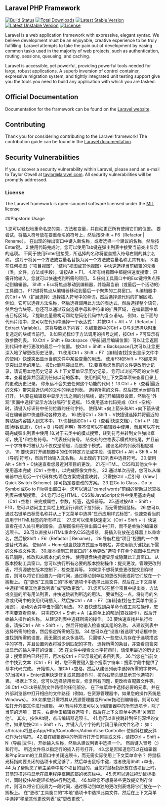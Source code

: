 ## Laravel PHP Framework

[![Build Status](https://travis-ci.org/laravel/framework.svg)](https://travis-ci.org/laravel/framework)
[![Total Downloads](https://poser.pugx.org/laravel/framework/d/total.svg)](https://packagist.org/packages/laravel/framework)
[![Latest Stable Version](https://poser.pugx.org/laravel/framework/v/stable.svg)](https://packagist.org/packages/laravel/framework)
[![Latest Unstable Version](https://poser.pugx.org/laravel/framework/v/unstable.svg)](https://packagist.org/packages/laravel/framework)
[![License](https://poser.pugx.org/laravel/framework/license.svg)](https://packagist.org/packages/laravel/framework)

Laravel is a web application framework with expressive, elegant syntax. We believe development must be an enjoyable, creative experience to be truly fulfilling. Laravel attempts to take the pain out of development by easing common tasks used in the majority of web projects, such as authentication, routing, sessions, queueing, and caching.

Laravel is accessible, yet powerful, providing powerful tools needed for large, robust applications. A superb inversion of control container, expressive migration system, and tightly integrated unit testing support give you the tools you need to build any application with which you are tasked.

## Official Documentation

Documentation for the framework can be found on the [Laravel website](http://laravel.com/docs).

## Contributing

Thank you for considering contributing to the Laravel framework! The contribution guide can be found in the [Laravel documentation](http://laravel.com/docs/contributions).

## Security Vulnerabilities

If you discover a security vulnerability within Laravel, please send an e-mail to Taylor Otwell at taylor@laravel.com. All security vulnerabilities will be promptly addressed.

### License

The Laravel framework is open-sourced software licensed under the [MIT license](http://opensource.org/licenses/MIT)

##Phpstorm Usage

1.您可以轻松地重命名您的类，方法和变量，并自动更正所有使用它们的位置。
要尝试，将插入符号放在要重命名的符号上，然后按Shift + F6（Refactor | Rename）。 在出现的弹出窗口中键入新名称，或者选择一个建议的名称，然后按Enter键。
2.使用代码完成时，您可以使用Tab键在弹出列表中接受当前突出显示的选项。
不同于使用Enter键接受，所选择的名称将覆盖插入符号右侧的其余名称。 这对于将另一个方法或变量名替换为另一个方法或变量名称尤其有用。
3.要在任何视图（“项目视图”，“结构”视图或其他视图）中快速选择当前编辑的元素（类，文件，方法或字段），请按Alt + F1。
4.所有树视图中都提供速度搜索：只需开始输入，您就可以快速找到所需的项目。
5.任何工具窗口中的Esc键将焦点移动到编辑器。
Shift + Esc将焦点移动到编辑器，并隐藏当前（或最后一个活动的）工具窗口。
F12键将焦点从编辑器移动到最后一个聚焦的工具窗口。
6.编辑器中的Ctrl + W（扩展选择）选择插入符号中的单词，然后选择源代码的扩展区域。 例如，它可以选择方法名称，然后选择调用此方法的表达式，然后选择整个语句，然后包含块等。您还可以通过双向选择字母和字符串的扩展区域， 在编辑器中单击目标区域。
7.提取变量重构可帮助您简化代码中的复杂语句。 例如，在下面的代码片段中，您可以在代码中选择一个表达式：
并按Ctrl + Alt + V（Refactor | Extract Variable）。 这将导致以下内容：
8.编辑器中的Ctrl + D与未选择块时重复选定的块或当前行。
9.如果光标位于方法调用的括号之间，按Ctrl + P可显示有效参数列表。
10.Ctrl + Shift + Backspace（导航|最后编辑位置）可以让您返回到代码中进行更改的最后一个位置。
按Ctrl + Shift + Backspace几次可以让您更深入地了解更改历史记录。
11.使用Ctrl + Shift + F7（编辑|查找|突出显示文件中的使用）快速突出显示当前文件中某些变量的用法。
使用F3和Shift + F3键来浏览突出显示的用法。
按Esc删除突出显示。
12.要查看您当前的文件更改历史记录，请调用本地历史记录 从上下文菜单显示历史记录。 您可以浏览不同的文件版本，查看差异并回滚到任何以前的版本。
使用相同的上下文菜单项来查看目录上的更改历史记录。 你永远不会失去任何这个功能的代码！
13.Ctrl + E（查看|最近的文件）带来最近访问的文件的弹出列表。 选择所需的文件，然后按Enter键将其打开。
14.要在编辑器中显示方法之间的分隔线，请打开编辑器设置，然后在“外观”页面中选择“显示方法分隔符”复选框。
15.使用基本代码完成（Ctrl +空格）时，请键入标识符中任何位置的任何字符。
使用Alt +向上箭头和Alt +向下箭头键可在编辑器中快速移动各种方法。
16.使用Ctrl + Shift + V快捷键选择并将最近的剪贴板内容插入到文本中。
17.快捷键如Ctrl + Q（查看|快速文档），Ctrl + P（视图|参数信息），Ctrl + B（导航|声明）等不仅可以在编辑器中使用，而且可以在代码完成弹出列表中使用
18.对于去类中的模式搜索，转到符号并转到文件弹出框架，使用*和空格符号。
*代表任何符号。
结束处的空格表示模式的结尾，并且前一个字符串将被认为不仅仅是前缀，而是整个模式。 建议名称的列表将相应减少。
19.要快速打开编辑器中的任何特定方法或字段，请按Ctrl + Alt + Shift + N（导航|符号），然后开始输入其名称。
从出现的下拉列表中选择符号。
20.使用Alt + Shift + C快速查看您最近对项目的更改。
21.在HTML，CSS和其他文件中使用基本完成（Ctrl +空格），以完成图像文件名。
22.通过单次击键，您可以从编辑器中应用另一个代码样式/着色方案或键盘映射。 只需按Ctrl +后引号（View | Quick Switch Scheme）即可指定要更改的方案。
23.在Go to Class，Go to Symbol或Go to File弹出窗口中，您可以通过“camel words”前缀的帮助过滤查找列表来缓解搜索。
24.您可以在HTML，CSS和JavaScript文件中使用基本完成（Ctrl +空格）来完成属性，参数，标签，选择器等。
25.通过按Alt + Shift + F10，您可以访问主工具栏上的运行/调试下拉列表，而无需使用鼠标。
26.您可以通过右键单击标签名称并从上下文菜单中选择“显示应用样式标签”，快速查看当前应用于HTML标签的所有样式：
27.您可以使用快速定义（Ctrl + Shift + I）快速查看在插入处引用的图像。 底层图像将在弹出窗口中打开，而不是单独的编辑器选项卡。
28.可以直接从HTML重命名CSS选择器。 将插入符放在选择器上以重命名，然后按Shift + F6（Refactor | Rename）。
29.导航栏是“项目”视图的一个快速替代方案。
使用Alt + Home键盘快捷方式显示导航栏，并使用箭头键找到所需的文件或文件夹。
30.版本控制工具窗口的“本地更改”选项卡在单个视图中显示所有已删除，修改和未版本化的文件。 使用键盘快捷键显示或隐藏此工具窗口。
从版本控制工具窗口，您可以执行所有必要的版本控制操作：提交更改，管理更改列表，将资源放在版本控制下，检查差异等。
如果您不想将某些更改提交到存储库，则可以将它们设置为一段时间，通过移动到单独的更改列表或将它们放在一个搁板上。 在“更改”工具窗口的“本地”选项卡中选择此类文件，然后在上下文菜单中选择“移至其他更改列表”或“更改更改”。
31.您可以在整个项目中提出类，方法或变量的所有用法列表，并快速跳转到所选的用法。 要做到这一点，将符号的名称或代码中的使用代码插入，然后按Ctrl + Alt + F7（编辑|查找|在主菜单中显示用途），滚动列表并单击所需的用法。
32.要快速找到菜单命令或工具栏操作，您不需要查看菜单。 只需按Ctrl + Shift + A（主菜单上的帮助|查找操作），然后开始输入操作的名称。 从建议列表中选择所需的操作。
33.要快速查找并执行检查，请按Ctrl + Alt + Shift + I，然后开始输入检查或其组的名称。 从建议列表中选择所需的检查，然后指定所需的范围。
34.您可以在“设置/首选项”对话框中快速找到所需的设置，而无需浏览众多选项。 只需输入一些您认为存在于选项描述中的字符，并且设置列表将减少到匹配的字符。 选择所需的条目，并查看包含突出显示的输入字符的设置：
35.在文件中搜索文本字符串时，请使用最近的历史记录：搜索窗格已经打开，再次按Ctrl + F显示最近的条目列表。
36.当您在当前文件中找到文本（Ctrl + F）时，您不需要键入整个搜索字符串：搜索字段中提供了基本代码完成。 开始输入，按Ctrl +空格，然后从建议列表中选择所需的字符串。
37.当按Alt + Enter调用快速修复或意图操作时，按向右箭头键显示其他选项列表。
根据上下文，您可以选择禁用检查，修复所有问题，更改检查配置文件等。
38.Ctrl +Click导航到文件路径的任何部分。 在下拉菜单中选择必要的元素，并在外部浏览器中打开相应的文件路径（例如，在资源管理器中，如果您的操作系统是Windows）。
39.如果您只需将其从资源管理器或Finder拖动到编辑器，则可以轻松打开外部文件进行编辑。
40.有两种方法可以关闭编辑器中的所有选项卡，除了当前的选项：
首先，右键单击编辑器选项卡，然后在上下文菜单中选择“关闭其他”。
其次，按住Alt键，点击编辑器选项卡。
41.您可以直接跳转到任何深埋的文件，如果您按Ctrl + Shift + N，并键入几个字符的封闭目录和文件名称：
如：a/h/c/a/u将显示App/Http/Controllers/Admin/UserController
使用斜杠或反斜杠作为分隔符。
42.要在编辑器中的所需行打开任何类或文件，请按Ctrl + Shift + N（导航|文件），开始输入名称，然后从建议列表中选择一个。 然后键入冒号（:)和行号。
所选文件将以指定行的插入符号打开。
43.您是否知道您可以在编辑器和PhpStorm的工具窗口中关闭选项卡，而无需实际使用上下文菜单命令？ 将鼠标光标指向要关闭的选项卡就足够了，然后单击鼠标中键，或者使用Shift +单击。
44.为了帮助您了解主菜单中每个项目的目的，当您将鼠标指针放在该项目上时，其简短描述将显示在应用程序框架底部的状态栏中。
45.您可以通过拖动鼠标指针，同时按住Alt键轻松地进行列选择。
46.如果您不想将某些更改提交到存储库，则可以将它们设置为一段时间，通过移动到单独的更改列表或将它们放在一个搁板上。 在“更改”工具窗口的“本地”选项卡中选择此类文件，然后在上下文菜单中选择“移至其他更改列表”或“更改更改”。